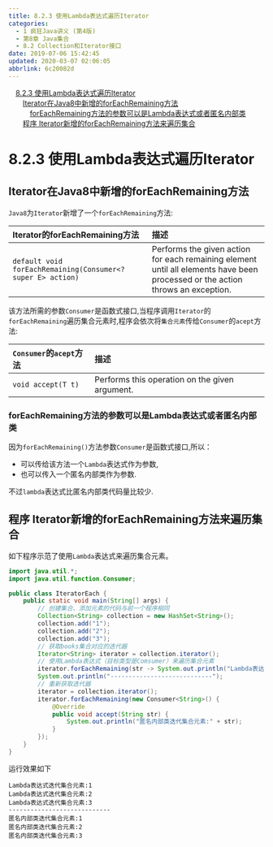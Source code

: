 ```yaml
---
title: 8.2.3 使用Lambda表达式遍历Iterator
categories: 
  - 1 疯狂Java讲义 (第4版)
  - 第8章 Java集合
  - 8.2 Collection和Iterator接口
date: 2019-07-06 15:42:45
updated: 2020-03-07 02:06:05
abbrlink: 6c20082d
---
```

<div id='my_toc'><a href="/JavaReadingNotes/6c20082d/#8-2-3-使用Lambda表达式遍历Iterator" class="header_1">8.2.3 使用Lambda表达式遍历Iterator</a>&nbsp;<br><a href="/JavaReadingNotes/6c20082d/#Iterator在Java8中新增的forEachRemaining方法" class="header_2">Iterator在Java8中新增的forEachRemaining方法</a>&nbsp;<br><a href="/JavaReadingNotes/6c20082d/#forEachRemaining方法的参数可以是Lambda表达式或者匿名内部类" class="header_3">forEachRemaining方法的参数可以是Lambda表达式或者匿名内部类</a>&nbsp;<br><a href="/JavaReadingNotes/6c20082d/#程序-Iterator新增的forEachRemaining方法来遍历集合" class="header_2">程序 Iterator新增的forEachRemaining方法来遍历集合</a>&nbsp;<br></div>
<style>.header_1{margin-left: 1em;}.header_2{margin-left: 2em;}.header_3{margin-left: 3em;}.header_4{margin-left: 4em;}.header_5{margin-left: 5em;}.header_6{margin-left: 6em;}</style>
<!--more-->
<script>if (navigator.platform.search('arm')==-1){document.getElementById('my_toc').style.display = 'none';}var e,p = document.getElementsByTagName('p');while (p.length>0) {e = p[0];e.parentElement.removeChild(e);}</script>

<!--end-->
<!--SSTStart-->
# 8.2.3 使用Lambda表达式遍历Iterator
## Iterator在Java8中新增的forEachRemaining方法
`Java8`为`Iterator`新增了一个`forEachRemaining`方法:

|Iterator的forEachRemaining方法|描述|
|:--|:--|
|`default void forEachRemaining(Consumer<? super E> action)`|Performs the given action for each remaining element until all elements have been processed or the action throws an exception.|

该方法所需的参数`Consumer`是函数式接口,当程序调用`Iterator`的`forEachRemaining`遍历集合元素时,程序会依次将`集合元素`传给`Consumer`的`acept`方法:

|`Consumer`的`acept`方法|描述|
|:--|:--|
|`void accept(T t)`|Performs this operation on the given argument.|

### forEachRemaining方法的参数可以是Lambda表达式或者匿名内部类
因为`forEachRemaining()`方法参数`Consumer`是函数式接口,所以：
- 可以传给该方法一个`Lambda`表达式作为参数,
- 也可以传入一个匿名内部类作为参数.

不过`lambda`表达式比匿名内部类代码量比较少.
<!--SSTStop-->
## 程序 Iterator新增的forEachRemaining方法来遍历集合
如下程序示范了使用`Lambda`表达式来遍历集合元素。
```java
import java.util.*;
import java.util.function.Consumer;

public class IteratorEach {
    public static void main(String[] args) {
        // 创建集合、添加元素的代码与前一个程序相同
        Collection<String> collection = new HashSet<String>();
        collection.add("1");
        collection.add("2");
        collection.add("3");
        // 获取books集合对应的迭代器
        Iterator<String> iterator = collection.iterator();
        // 使用Lambda表达式（目标类型是Comsumer）来遍历集合元素
        iterator.forEachRemaining(str -> System.out.println("Lambda表达式迭代集合元素:" + str));
        System.out.println("----------------------------");
        // 重新获取迭代器
        iterator = collection.iterator();
        iterator.forEachRemaining(new Consumer<String>() {
            @Override
            public void accept(String str) {
                System.out.println("匿名内部类迭代集合元素:" + str);
            }
        });
    }
}
```
运行效果如下
```
Lambda表达式迭代集合元素:1
Lambda表达式迭代集合元素:2
Lambda表达式迭代集合元素:3
----------------------------
匿名内部类迭代集合元素:1
匿名内部类迭代集合元素:2
匿名内部类迭代集合元素:3
```
